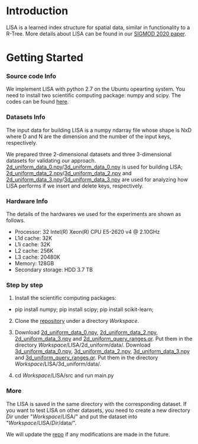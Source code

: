 # Introduction

LISA is a learned index structure for spatial data, similar in functionality to a R-Tree.
More details about LISA can be found in our [SIGMOD 2020 paper](https://doi.org/10.1145/3318464.3389703).

# Getting Started


### Source code Info
We implement LISA with python 2.7 on the Ubuntu opearting system. You need to install two scientific computing package: numpy and scipy.
The codes can be found [here](https://github.com/pfl-cs/LISA).

### Datasets Info

The input data for building LISA is a numpy ndarray file whose shape is NxD where D and N are the dimension and the number of the input keys, respectively.

We prepared three 2-dimensional datasets and three 3-dimensional datasets for validating our approach. [2d_uniform_data_0.npy]()/[3d_uniform_data_0.npy]() is used for building LISA; [2d_uniform_data_2.npy]()/[3d_uniform_data_2.npy]() and [2d_uniform_data_3.npy]()/[3d_uniform_data_3.npy]() are used for analyzing how LISA performs if we insert and delete keys, respectively.

### Hardware Info
The details of the hardwares we used for the experiments are shown as follows.

+ Processor: 32  Intel(R) Xeon(R) CPU E5-2620 v4 @ 2.10GHz
+ L1d cache: 32K
+ L1i cache: 32K
+ L2 cache: 256K
+ L3 cache: 20480K
+ Memory: 128GB
+ Secondary storage: HDD 3.7 TB

### Step by step
1) Install the scientific computing packages:

+ pip install numpy; pip install scipy; pip install scikit-learn;

2) Clone the [repository](https://github.com/pfl-cs/LISA) under a directory $Workspace$.

3) Download [2d_uniform_data_0.npy](), [2d_uniform_data_2.npy](), [2d_uniform_data_3.npy]() and [2d_uniform_query_ranges.qr](). Put them in the directory $Workspace$/LISA/2d_uniform/data/.
Download [3d_uniform_data_0.npy](https://pan.zju.edu.cn/share/5bd48ce4b8390578800673c44b), [3d_uniform_data_2.npy](https://pan.zju.edu.cn/share/f0b033cc4e78547fc38bcb396d), [3d_uniform_data_3.npy](https://pan.zju.edu.cn/share/efbfb6a38aeabc199a2c0a0c41) and [3d_uniform_query_ranges.qr](). Put them in the directory $Workspace$/LISA/3d_uniform/data/.

4) cd $Workspace$/LISA/src and run main.py

### More
The LISA is saved in the same directory with the corresponding dataset. If you want to test LISA on other datasets, you need to create a new directory $Dir$ under "$Workspace$/LISA/" and put the dataset into "$Workspace$/LISA/$Dir$/data/".

We will update the [repo](https://github.com/pfl-cs/LISA) if any modifications are made in the future.


